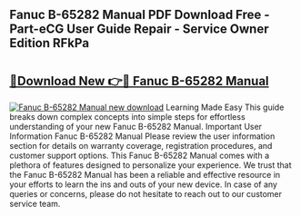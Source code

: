 ## Fanuc B-65282 Manual PDF Download Free - Part-eCG User Guide Repair - Service Owner Edition RFkPa

# <h2><a href="http://bc35985.oget.top/?id=Fanuc+B-65282+Manual">🔗Download New 👉🔴 Fanuc B-65282 Manual</a></h2>

[![Fanuc B-65282 Manual new download](https://i.imgur.com/5g1atiW.png)](http://bc35985.oget.top/?id=Fanuc+B-65282+Manual)
Learning Made Easy This guide breaks down complex concepts into simple steps for effortless understanding of your new Fanuc B-65282 Manual. Important User Information Fanuc B-65282 Manual Please review the user information section for details on warranty coverage, registration procedures, and customer support options. This Fanuc B-65282 Manual comes with a plethora of features designed to personalize your experience. We trust that the Fanuc B-65282 Manual has been a reliable and effective resource in your efforts to learn the ins and outs of your new device. In case of any queries or concerns, please do not hesitate to reach out to our customer service team.
